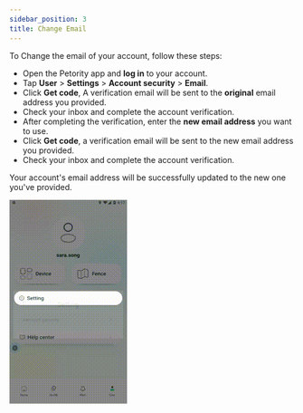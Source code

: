 ```yaml
---
sidebar_position: 3
title: Change Email
---
```


To Change the email of your account, follow these steps:

+ Open the Petority app and **log in** to your account.
+ Tap **User** > **Settings** > **Account security** > **Email**.
+ Click **Get code**, A verification email will be sent to the **original** email address you provided.
+ Check your inbox and complete the account verification.
+ After completing the verification, enter the **new email address** you want to use.
+ Click **Get code**, a verification email will be sent to the new email address you provided.
+ Check your inbox and complete the account verification.

Your account's email address will be successfully updated to the new one you've provided.

![Update email](/img//manage-account/alert.gif)


